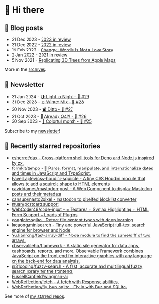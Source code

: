 # 👋 Hi there

## 📝 Blog posts

<!-- feed start -->
- 31 Dec 2023 - [2023 in review](https://cheeaun.com/blog/2023/12/2023-in-review/)
- 31 Dec 2022 - [2022 in review](https://cheeaun.com/blog/2022/12/2022-in-review/)
- 14 Feb 2022 - [Chengyu Wordle Is Not a Love Story](https://cheeaun.com/blog/2022/02/chengyu-wordle-is-not-a-love-story/)
- 2 Jan 2022 - [2021 in review](https://cheeaun.com/blog/2022/01/2021-in-review/)
- 5 Nov 2021 - [Replicating 3D Trees from Apple Maps](https://cheeaun.com/blog/2021/11/replicating-3d-trees-apple-maps/)
<!-- feed end -->

More in the [archives](https://cheeaun.com/blog/archives/).

## 📰 Newsletter

<!-- newsletter start -->
- 31 Jan 2024 - [🌗 Light to Night - 🥫 #29](https://cheeaun.substack.com/p/light-to-night-29)
- 31 Dec 2023 - [☃️ Winter Mix - 🥫 #28](https://cheeaun.substack.com/p/winter-mix-28)
- 30 Nov 2023 - [📽️ Ditto - 🥫 #27](https://cheeaun.substack.com/p/ditto-27)
- 31 Oct 2023 - [🫣 Already Q4?! - 🥫 #26](https://cheeaun.substack.com/p/already-q4-26)
- 30 Sep 2023 - [🎨 Colorful month - 🥫 #25](https://cheeaun.substack.com/p/colorful-month-25)
<!-- newsletter end -->

Subscribe to my [newsletter](https://cheeaun.substack.com/)!

## 🌟 Recently starred repositories

<!-- starred repos start -->
- [dsherret/dax - Cross-platform shell tools for Deno and Node.js inspired by zx.](https://github.com/dsherret/dax)
- [formkit/tempo - 📆 Parse, format, manipulate, and internationalize dates and times in JavaScript and TypeScript.](https://github.com/formkit/tempo)
- [PavelLaptev/css-houdini-squircle - A tiny CSS Houdini module that allows to add a squircle shape to HTML elements](https://github.com/PavelLaptev/css-houdini-squircle)
- [daviddarnes/mastodon-post - A Web Component to display Mastodon posts and their metadata](https://github.com/daviddarnes/mastodon-post)
- [dansup/masto2pixel - mastodon to pixelfed blocklist converter](https://github.com/dansup/masto2pixel)
- [muan/postcard.support](https://github.com/muan/postcard.support)
- [WebCoder49/code-input - = Textarea + Syntax Highlighting + HTML Form Support + Loads of Plugins](https://github.com/WebCoder49/code-input)
- [google/magika - Detect file content types with deep learning](https://github.com/google/magika)
- [lucaong/minisearch - Tiny and powerful JavaScript full-text search engine for browser and Node](https://github.com/lucaong/minisearch)
- [YuJianrong/fast-array-diff - Node module to find the same/diff of two arrays.](https://github.com/YuJianrong/fast-array-diff)
- [observablehq/framework - A static site generator for data apps, dashboards, reports, and more. Observable Framework combines JavaScript on the front-end for interactive graphics with any language on the back-end for data analysis.](https://github.com/observablehq/framework)
- [m31coding/fuzzy-search - A fast, accurate and multilingual fuzzy search library for the frontend.](https://github.com/m31coding/fuzzy-search)
- [RussellCanfield/wingman-ai](https://github.com/RussellCanfield/wingman-ai)
- [WebReflection/fetch - A fetch with Response abilities.](https://github.com/WebReflection/fetch)
- [WebReflection/fly-bun-sqlite - Fly.io with Bun and SQLite.](https://github.com/WebReflection/fly-bun-sqlite)
<!-- starred repos end -->

See more of [my starred repos](https://github.com/stars/cheeaun/).
